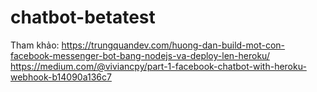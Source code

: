 # chatbot-betatest
Tham khảo:
https://trungquandev.com/huong-dan-build-mot-con-facebook-messenger-bot-bang-nodejs-va-deploy-len-heroku/
https://medium.com/@viviancpy/part-1-facebook-chatbot-with-heroku-webhook-b14090a136c7